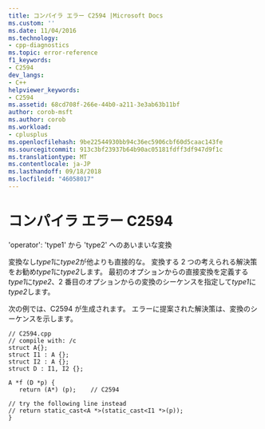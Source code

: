 ```yaml
---
title: コンパイラ エラー C2594 |Microsoft Docs
ms.custom: ''
ms.date: 11/04/2016
ms.technology:
- cpp-diagnostics
ms.topic: error-reference
f1_keywords:
- C2594
dev_langs:
- C++
helpviewer_keywords:
- C2594
ms.assetid: 68cd708f-266e-44b0-a211-3e3ab63b11bf
author: corob-msft
ms.author: corob
ms.workload:
- cplusplus
ms.openlocfilehash: 9be22544930bb94c36ec5906cbf60d5caac143fe
ms.sourcegitcommit: 913c3bf23937b64b90ac05181fdff3df947d9f1c
ms.translationtype: MT
ms.contentlocale: ja-JP
ms.lasthandoff: 09/18/2018
ms.locfileid: "46058017"
---
```

# <a name="compiler-error-c2594"></a>コンパイラ エラー C2594

'operator': 'type1' から 'type2' へのあいまいな変換

変換なし*type1*に*type2*が他よりも直接的な。 変換する 2 つの考えられる解決策をお勧め*type1*に*type2*します。 最初のオプションからの直接変換を定義する*type1*に*type2*、2 番目のオプションからの変換のシーケンスを指定して*type1*に*type2*します。

次の例では、C2594 が生成されます。 エラーに提案された解決策は、変換のシーケンスを示します。

```
// C2594.cpp
// compile with: /c
struct A{};
struct I1 : A {};
struct I2 : A {};
struct D : I1, I2 {};

A *f (D *p) {
   return (A*) (p);    // C2594

// try the following line instead
// return static_cast<A *>(static_cast<I1 *>(p));
}
```